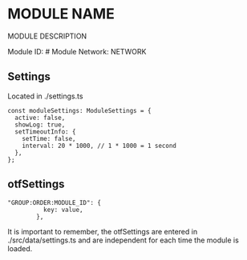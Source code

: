 # MODULE NAME
MODULE DESCRIPTION

Module ID: #
Module Network: NETWORK

## Settings
Located in ./settings.ts
```
const moduleSettings: ModuleSettings = {
  active: false,
  showLog: true,
  setTimeoutInfo: {
    setTime: false,
    interval: 20 * 1000, // 1 * 1000 = 1 second
  },
};
```

## otfSettings
```
"GROUP:ORDER:MODULE_ID": {
          key: value,
        },
```
It is important to remember, the otfSettings are entered in ./src/data/settings.ts and are independent for each time the module is loaded.